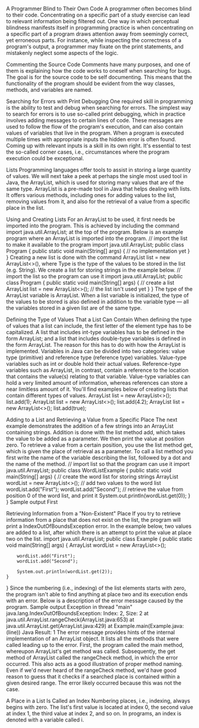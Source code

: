 A Programmer Blind to Their Own Code
A programmer often becomes blind to their code. Concentrating on a specific part of a study exercise can lead to relevant information being filtered out. One way in which perceptual blindness manifests itself in programming practice is when concentrating on a specific part of a program draws attention away from seemingly correct, yet erroneous parts. For instance, while inspecting the correctness of a program's output, a programmer may fixate on the print statements, and mistakenly neglect some aspects of the logic.

Commenting the Source Code
Comments have many purposes, and one of them is explaining how the code works to oneself when searching for bugs.
The goal is for the source code to be self documenting. This means that the functionality of the program should be evident from the way classes, methods, and variables are named.

Searching for Errors with Print Debugging
One required skill in programming is the ability to test and debug when searching for errors. The simplest way to search for errors is to use so-called print debugging, which in practice involves adding messages to certain lines of code. These messages are used to follow the flow of the program's execution, and can also contain values of variables that live in the program.
When a program is executed multiple times with appropriate inputs the hidden error is often found. Coming up with relevant inputs is a skill in its own right. It's essential to test the so-called corner cases, i.e., circumstances where the program execution could be exceptional. 

Lists
Programming languages offer tools to assist in storing a large quantity of values. We will next take a peek at perhaps the single most used tool in Java, the ArrayList, which is used for storing many values that are of the same type.
ArrayList is a pre-made tool in Java that helps dealing with lists. It offers various methods, including ones for adding values to the list, removing values from it, and also for the retrieval of a value from a specific place in the list.

Using and Creating Lists
For an ArrayList to be used, it first needs be imported into the program. This is achieved by including the command import java.util.ArrayList; at the top of the program. Below is an example program where an ArrayList is imported into the program.
// import the list to make it available to the program
import java.util.ArrayList;
public class Program {
    public static void main(String[] args) {
        // no implementation yet
    }
}
Creating a new list is done with the command ArrayList<Type> list = new ArrayList<>(), where Type is the type of the values to be stored in the list (e.g. String). We create a list for storing strings in the example below.
// import the list so the program can use it
import java.util.ArrayList;
public class Program {
    public static void main(String[] args) {
        // create a list
        ArrayList<String> list = new ArrayList<>();
        // the list isn't used yet
    }
}
The type of the ArrayList variable is ArrayList. When a list variable is initialized, the type of the values to be stored is also defined in addition to the variable type — all the variables stored in a given list are of the same type. 

Defining the Type of Values That a List Can Contain
When defining the type of values that a list can include, the first letter of the element type has to be capitalized. A list that includes int-type variables has to be defined in the form ArrayList<Integer>; and a list that includes double-type variables is defined in the form ArrayList<Double>.
The reason for this has to do with how the ArrayList is implemented. Variables in Java can be divided into two categories: value type (primitive) and reference type (reference type) variables. Value-type variables such as int or double hold their actual values. Reference-type variables such as ArrayList, in contrast, contain a reference to the location that contains the value(s) relating to that variable.
Value-type variables can hold a very limited amount of information, whereas references can store a near limitless amount of it.
You'll find examples below of creating lists that contain different types of values.
ArrayList<Integer> list = new ArrayList<>();
list.add(1);
ArrayList<Double> list = new ArrayList<>();
list.add(4.2);
ArrayList<Boolean> list = new ArrayList<>();
list.add(true);

Adding to a List and Retrieving a Value from a Specific Place
The next example demonstrates the addition of a few strings into an ArrayList containing strings. Addition is done with the list method add, which takes the value to be added as a parameter. We then print the value at position zero. To retrieve a value from a certain position, you use the list method get, which is given the place of retrieval as a parameter.
To call a list method you first write the name of the variable describing the list, followed by a dot and the name of the method.
// import list so that the program can use it
import java.util.ArrayList;
public class WordListExample {
    public static void main(String[] args) {
        // create the word list for storing strings
        ArrayList<String> wordList = new ArrayList<>();
        // add two values to the word list
        wordList.add("First");
        wordList.add("Second");
        // retrieve the value from position 0 of the word list, and print it
        System.out.println(wordList.get(0));
    }
}
Sample output
First

Retrieving Information from a "Non-Existent" Place
If you try to retrieve information from a place that does not exist on the list, the program will print a IndexOutOfBoundsException error. In the example below, two values are added to a list, after which there is an attempt to print the value at place two on the list.
import java.util.ArrayList;
public class Example {
    public static void main(String[] args) {
        ArrayList<String> wordList = new ArrayList<>();

        wordList.add("First");
        wordList.add("Second");

        System.out.println(wordList.get(2));
    }
}
Since the numbering (i.e., indexing) of the list elements starts with zero, the program isn't able to find anything at place two and its execution ends with an error.
Below is a description of the error message caused by the program. Sample output
Exception in thread "main" java.lang.IndexOutOfBoundsException: Index: 2, Size: 2
at java.util.ArrayList.rangeCheck(ArrayList.java:653)
at java.util.ArrayList.get(ArrayList.java:429)
at Example.main(Example.java:(line))
Java Result: 1
The error message provides hints of the internal implementation of an ArrayList object. It lists all the methods that were called leading up to the error. First, the program called the main method, whereupon ArrayList's get method was called. Subsequently, the get method of ArrayList called the rangeCheck method, in which the error occurred. This also acts as a good illustration of proper method naming. Even if we'd never heard of the rangeCheck method, we'd have good reason to guess that it checks if a searched place is contained within a given desired range. The error likely occurred because this was not the case.

A Place in a List Is Called an Index
Numbering places, i.e., indexing, always begins with zero. The list's first value is located at index 0, the second value at index 1, the third value at index 2, and so on. In programs, an index is denoted with a variable called i.